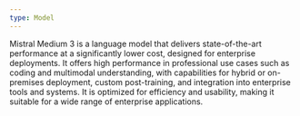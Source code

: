 ```yaml
---
type: Model
---
```


Mistral Medium 3 is a language model that delivers state-of-the-art performance at a significantly lower cost, designed for enterprise deployments. It offers high performance in professional use cases such as coding and multimodal understanding, with capabilities for hybrid or on-premises deployment, custom post-training, and integration into enterprise tools and systems. It is optimized for efficiency and usability, making it suitable for a wide range of enterprise applications.